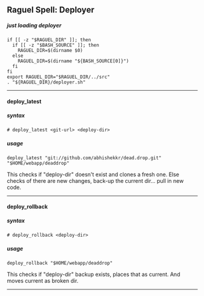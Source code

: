 ## Raguel Spell: Deployer

##### just loading deployer

```Shell
if [[ -z "$RAGUEL_DIR" ]]; then
  if [[ -z "$BASH_SOURCE" ]]; then
    RAGUEL_DIR=$(dirname $0)
  else
    RAGUEL_DIR=$(dirname "${BASH_SOURCE[0]}")
  fi
fi
export RAGUEL_DIR="$RAGUEL_DIR/../src"
. "${RAGUEL_DIR}/deployer.sh"
```

***

#### deploy_latest

##### syntax

` # deploy_latest <git-url> <deploy-dir> `

##### usage

```Shell
deploy_latest "git://github.com/abhishekkr/dead.drop.git" "$HOME/webapp/deaddrop"
```

This checks if "deploy-dir" doesn't exist and clones a fresh one.
Else checks of there are new changes, back-up the current dir...
pull in new code.

***

#### deploy_rollback

##### syntax

` # deploy_rollback <deploy-dir> `

##### usage

```Shell
deploy_rollback "$HOME/webapp/deaddrop"
```

This checks if "deploy-dir" backup exists, places that as current.
And moves current as broken dir.

***
